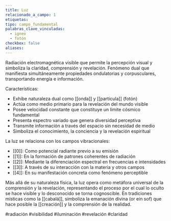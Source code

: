```yaml
---
title: Luz
relacionado_a_campo: 1
etiquetas: 
tipo: campo_fundamental
palabras_clave_vinculadas:
  - igneo
  - fotón
checkbox: false
aliases:
---
```

Radiación electromagnética visible que permite la percepción visual y simboliza la claridad, comprensión y revelación. Fenómeno dual que manifiesta simultáneamente propiedades ondulatorias y corpusculares, transportando energía e información.

Características:
- Exhibe naturaleza dual como [[onda]] y [[particula]] (fotón)
- Actúa como medio primario para la revelación del mundo visible
- Posee velocidad constante que constituye un límite cósmico fundamental
- Presenta espectro variado que genera diversidad perceptiva
- Transmite información a través del espacio sin necesidad de medio
- Simboliza el conocimiento, la conciencia y la revelación espiritual

La luz se relaciona con los campos vibracionales:
- [[0]]: Como potencial radiante previo a su emisión
- [[1]]: En la formación de patrones coherentes de radiación
- [[2]]: Mediante la diferenciación espectral en frecuencias e intensidades
- [[3]]: A través de su interacción con la materia y otros campos
- [[4]]: En su manifestación concreta como fenómeno perceptible

Más allá de su naturaleza física, la luz opera como metáfora universal de la comprensión y la revelación, representando el proceso por el cual lo oculto se hace visible y lo desconocido se torna cognoscible. En tradiciones místicas como la [[cabalá]], simboliza la emanación divina (or ein sof) que hace posible la [[creación]] y la comprensión de la realidad.

#radiación #visibilidad #iluminación #revelación #claridad
